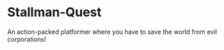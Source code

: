 # Stallman-Quest
An action-packed platformer where you have to save the world from evil corporations!
